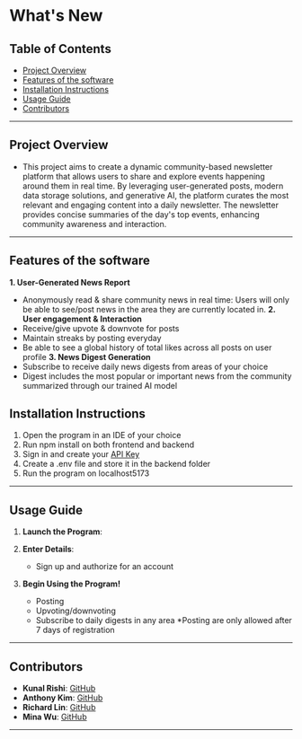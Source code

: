 # What's New



## Table of Contents
- [Project Overview](#project-overview)
- [Features of the software](#features-of-the-software)
- [Installation Instructions](#installation-instructions)
- [Usage Guide](#usage-guide)
- [Contributors](#contributors)

---

## Project Overview
- This project aims to create a dynamic community-based newsletter platform that allows users to share and explore events happening around them in real time. By leveraging user-generated posts, modern data storage solutions, and generative AI, the platform curates the most relevant and engaging content into a daily newsletter. The newsletter provides concise summaries of the day's top events, enhancing community awareness and interaction.

---

## Features of the software
**1. User-Generated News Report**
- Anonymously read & share community news in real time: Users will only be able to see/post news in the area they are currently located in.
**2. User engagement & Interaction**
- Receive/give upvote & downvote for posts
- Maintain streaks by posting everyday
- Be able to see a global history of total likes across all posts on user profile
**3. News Digest Generation**
- Subscribe to receive daily news digests from areas of your choice
- Digest includes the most popular or important news from the community summarized through our trained AI model

## Installation Instructions
1. Open the program in an IDE of your choice
2. Run npm install on both frontend and backend
3. Sign in and create your [API Key](https://aistudio.google.com/welcome)
4. Create a .env file and store it in the backend folder
5. Run the program on localhost5173

---

## Usage Guide

1. **Launch the Program**:

2. **Enter Details**:
    - Sign up and authorize for an account

3. **Begin Using the Program!**
    - Posting
    - Upvoting/downvoting
    - Subscribe to daily digests in any area
    *Posting are only allowed after 7 days of registration

---

## Contributors
- **Kunal Rishi**: [GitHub](https://github.com/plumedeneko)
- **Anthony Kim**: [GitHub](https://github.com/antmskim)
- **Richard Lin**: [GitHub](https://github.com/richardrLin)
- **Mina Wu**: [GitHub](https://github.com/MW0808)

---


